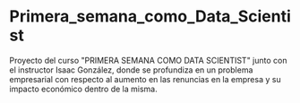 # Primera_semana_como_Data_Scientist
Proyecto del curso "PRIMERA SEMANA COMO DATA SCIENTIST" junto con el instructor Isaac González, donde se profundiza en un problema empresarial con respecto al aumento en las renuncias en la empresa y su impacto económico dentro de la misma.
